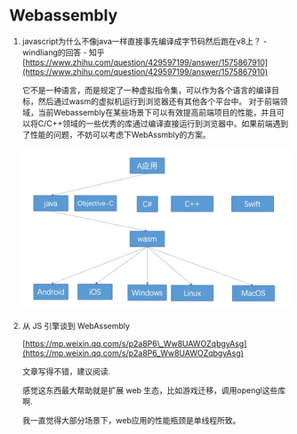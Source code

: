 # Webassembly

1. javascript为什么不像java一样直接事先编译成字节码然后跑在v8上？ - windliang的回答 - 知乎 [https://www.zhihu.com/question/429597199/answer/1575867910](https://www.zhihu.com/question/429597199/answer/1575867910)

   它不是一种语言，而是规定了一种虚拟指令集，可以作为各个语言的编译目标，然后通过wasm的虚拟机运行到浏览器还有其他各个平台中。 对于前端领域，当前Webassembly在某些场景下可以有效提高前端项目的性能，并且可以将C/C++领域的一些优秀的库通过编译直接运行到浏览器中。如果前端遇到了性能的问题，不妨可以考虑下WebAssmbly的方案。

   ![image-20201207225633527](../../.gitbook/assets/image-20201207225633527%20%282%29%20%282%29.png)

2. 从 JS 引擎谈到 WebAssembly

   [https://mp.weixin.qq.com/s/p2a8P6\_Ww8UAWOZqbgyAsg](https://mp.weixin.qq.com/s/p2a8P6_Ww8UAWOZqbgyAsg)

   文章写得不错，建议阅读.

   感觉这东西最大帮助就是扩展 web 生态，比如游戏迁移，调用opengl这些库啊.

   我一直觉得大部分场景下，web应用的性能瓶颈是单线程所致。

